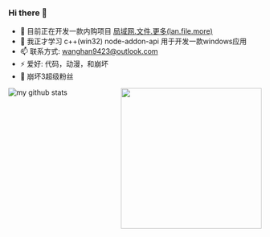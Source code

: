 ### Hi there 👋


- 🔭 目前正在开发一款内购项目 [局域网.文件.更多(lan.file.more)](https://github.com/lan-file-more/dev-progress)
- 🌱 我正才学习 c++(win32) node-addon-api 用于开发一款windows应用
- 📫 联系方式: [wanghan9423@outlook.com](mailto://wanghan9423@outlook.com)
- ⚡ 爱好:  代码，动漫，和崩坏
- 🍖 崩坏3超级粉丝
<img align="right" width="280px" src="https://uploadstatic.mihoyo.com/contentweb/20191105/2019110517054540325.png"/> 

![my github stats](https://github-readme-stats.vercel.app/api?username=sewerganger&show_icons=true&hide_border=true)
